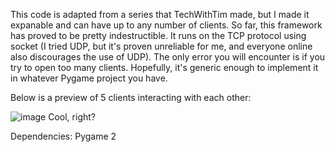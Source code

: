 This code is adapted from a series that TechWithTim made, but I made it expanable and can have up to any number of clients. So far, this framework has proved to be pretty indestructible. It runs on the TCP protocol using socket (I tried UDP, but it's proven unreliable for me, and everyone online also discourages the use of UDP). The only error you will encounter is if you try to open too many clients. Hopefully, it's generic enough to implement it in whatever Pygame project you have.

Below is a preview of 5 clients interacting with each other:

![image](https://github.com/Stormwrecker/pygame-multiplayer-framework/assets/109243857/c5070339-9132-49b8-9356-62c9464ee821)
Cool, right?

Dependencies:
Pygame 2
